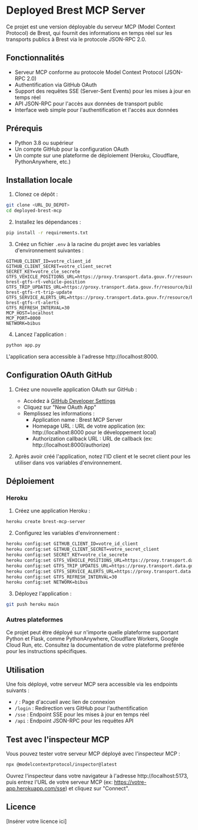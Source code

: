 # Deployed Brest MCP Server

Ce projet est une version déployable du serveur MCP (Model Context Protocol) de Brest, qui fournit des informations en temps réel sur les transports publics à Brest via le protocole JSON-RPC 2.0.

## Fonctionnalités

- Serveur MCP conforme au protocole Model Context Protocol (JSON-RPC 2.0)
- Authentification via GitHub OAuth
- Support des requêtes SSE (Server-Sent Events) pour les mises à jour en temps réel
- API JSON-RPC pour l'accès aux données de transport public
- Interface web simple pour l'authentification et l'accès aux données

## Prérequis

- Python 3.8 ou supérieur
- Un compte GitHub pour la configuration OAuth
- Un compte sur une plateforme de déploiement (Heroku, Cloudflare, PythonAnywhere, etc.)

## Installation locale

1. Clonez ce dépôt :
```bash
git clone <URL_DU_DEPOT>
cd deployed-brest-mcp
```

2. Installez les dépendances :
```bash
pip install -r requirements.txt
```

3. Créez un fichier `.env` à la racine du projet avec les variables d'environnement suivantes :
```
GITHUB_CLIENT_ID=votre_client_id
GITHUB_CLIENT_SECRET=votre_client_secret
SECRET_KEY=votre_cle_secrete
GTFS_VEHICLE_POSITIONS_URL=https://proxy.transport.data.gouv.fr/resource/bibus-brest-gtfs-rt-vehicle-position
GTFS_TRIP_UPDATES_URL=https://proxy.transport.data.gouv.fr/resource/bibus-brest-gtfs-rt-trip-update
GTFS_SERVICE_ALERTS_URL=https://proxy.transport.data.gouv.fr/resource/bibus-brest-gtfs-rt-alerts
GTFS_REFRESH_INTERVAL=30
MCP_HOST=localhost
MCP_PORT=8000
NETWORK=bibus
```

4. Lancez l'application :
```bash
python app.py
```

L'application sera accessible à l'adresse http://localhost:8000.

## Configuration OAuth GitHub

1. Créez une nouvelle application OAuth sur GitHub :
   - Accédez à [GitHub Developer Settings](https://github.com/settings/developers)
   - Cliquez sur "New OAuth App"
   - Remplissez les informations :
     - Application name : Brest MCP Server
     - Homepage URL : URL de votre application (ex: http://localhost:8000 pour le développement local)
     - Authorization callback URL : URL de callback (ex: http://localhost:8000/authorize)

2. Après avoir créé l'application, notez l'ID client et le secret client pour les utiliser dans vos variables d'environnement.

## Déploiement

### Heroku

1. Créez une application Heroku :
```bash
heroku create brest-mcp-server
```

2. Configurez les variables d'environnement :
```bash
heroku config:set GITHUB_CLIENT_ID=votre_id_client
heroku config:set GITHUB_CLIENT_SECRET=votre_secret_client
heroku config:set SECRET_KEY=votre_cle_secrete
heroku config:set GTFS_VEHICLE_POSITIONS_URL=https://proxy.transport.data.gouv.fr/resource/bibus-brest-gtfs-rt-vehicle-position
heroku config:set GTFS_TRIP_UPDATES_URL=https://proxy.transport.data.gouv.fr/resource/bibus-brest-gtfs-rt-trip-update
heroku config:set GTFS_SERVICE_ALERTS_URL=https://proxy.transport.data.gouv.fr/resource/bibus-brest-gtfs-rt-alerts
heroku config:set GTFS_REFRESH_INTERVAL=30
heroku config:set NETWORK=bibus
```

3. Déployez l'application :
```bash
git push heroku main
```

### Autres plateformes

Ce projet peut être déployé sur n'importe quelle plateforme supportant Python et Flask, comme PythonAnywhere, Cloudflare Workers, Google Cloud Run, etc. Consultez la documentation de votre plateforme préférée pour les instructions spécifiques.

## Utilisation

Une fois déployé, votre serveur MCP sera accessible via les endpoints suivants :

- `/` : Page d'accueil avec lien de connexion
- `/login` : Redirection vers GitHub pour l'authentification
- `/sse` : Endpoint SSE pour les mises à jour en temps réel
- `/api` : Endpoint JSON-RPC pour les requêtes API

## Test avec l'inspecteur MCP

Vous pouvez tester votre serveur MCP déployé avec l'inspecteur MCP :

```bash
npx @modelcontextprotocol/inspector@latest
```

Ouvrez l'inspecteur dans votre navigateur à l'adresse http://localhost:5173, puis entrez l'URL de votre serveur MCP (ex: https://votre-app.herokuapp.com/sse) et cliquez sur "Connect".

## Licence

[Insérer votre licence ici]
